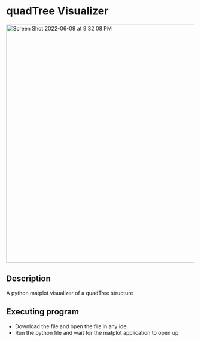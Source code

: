 # quadTree Visualizer

<img width="637" alt="Screen Shot 2022-06-09 at 9 32 08 PM" src="https://user-images.githubusercontent.com/67920321/172972933-32b25917-9e1b-4341-a6ce-990d4a932328.png">

## Description
A python matplot visualizer of a quadTree structure

## Executing program
* Download the file and open the file in any ide
* Run the python file and wait for the matplot application to open up
